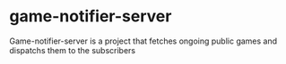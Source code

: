 # game-notifier-server
Game-notifier-server is a project that fetches ongoing public games and dispatchs them to the subscribers
